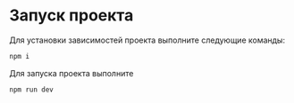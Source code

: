 # Запуск проекта

Для установки зависимостей проекта выполните следующие команды:

```js
npm i
```

Для запуска проекта выполните

```js
npm run dev
```